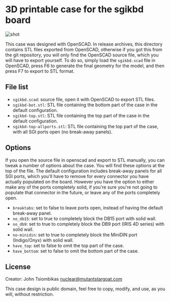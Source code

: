 3D printable case for the sgikbd board
======================================

![shot](http://nuclear.mutantstargoat.com/hw/sgikbd/img/sgikbd_case_cad-thumb.png)

This case was designed with OpenSCAD. In release archives, this directory
contains STL files exported from OpenSCAD, otherwise if you got this from the
git repository, you will only find the OpenSCAD source file, which you will have
to export yourself. To do so, simply load the `sgikbd.scad` file in OpenSCAD,
press F6 to generate the final geometry for the model, and then press F7 to
export to STL format.

File list
---------
  - `sgikbd.scad`: source file, open it with OpenSCAD to export STL files.
  - `sgikbd-bot.stl`: STL file containing the bottom part of the case in the
    default configuration.
  - `sgikbd-top.stl`: STL file containing the top part of the case in the default
    configuration.
  - `sgikbd-top-allports.stl`: STL file containing the top part of the case, with
    all SGI ports open (no break-away panels).

Options
-------
If you open the source file in openscad and export to STL manually, you can
tweak a number of options about the case. You will find these options at the top
of the file. The default configuration includes break-away panels for all SGI
ports, which you'll have to remove for every connector you have actually
populated on the board. However you have the option to either make any of the
ports completely solid, if you're sure you're not going to populate that
connector in the future, or leave any of the ports completely open.

  - `breaktabs`: set to false to leave ports open, instead of having the default
    break-away panel.
  - `no_db15`: set to true to completely block the DB15 port with solid wall.
  - `no_db9`: set to true to completely block the DB9 port (IRIS 4D series) with
    solid wall.
  - `no-minidin`: set to true to completely block the MiniDIN port (Indigo/Onyx)
    with solid wall.
  - `have_top`: set to false to omit the top part of the case.
  - `have_bottom`: set to false to omit the bottom part of the case.

License
-------
Creator: John Tsiombikas <nuclear@mutantstargoat.com>

This case design is public domain, feel free to copy, modify, and use, as you
will, without restriction.
